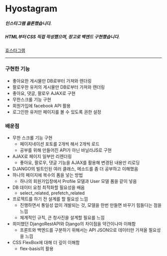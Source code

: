 # Hyostagram
##### 인스타그램 클론했습니다.
##### HTML부터 CSS 직접 작성했으며, 장고로 백엔드 구현했습니다.
[효스타그램](https://stark-ridge-05336.herokuapp.com "효스타그램으로 이동")
* * *
### 구현한 기능
- 좋아요한 게시물만 DB로부터 가져와 렌더링
- 팔로우한 유저의 게시물만 DB로부터 가져와 렌더링
- 좋아요, 댓글, 팔로우 AJAX로 구현
- 무한스크롤 기능 구현
- 회원가입에 facebook API 활용
- 로그인한 유저만 페이지를 볼 수 있도록 권한 설정

### 배운점
- 무한 스크롤 기능 구현
  + 페이지네이션 포토를 2개씩 해서 2개씩 로드
  + 공부를 위해 만들어진 API가 아닌 바닐라JS로 구현
- AJAX로 페이지 일부만 리렌더링
  + 좋아요, 팔로우, 댓글 기능을 AJAX를 활용해 변경된 내용만 리로딩
- DJANGO의 빌트인된 여러 클래스, 메소드를 좀 더 공부하고 이해했음
- 하나의 페이지에 복수의 폼을 넣는 방법
  + 하나의 회원가입창에서 Profile 모델과 User 모델 폼을 같이 넣음
- DB 데이터 요청 최적화할 필요성을 배움
  + select_related, prefetch_related
- 프로젝트를 하기 전 설계를 할 필요성 느낌
  + 진행하면서 통일성 없이 개발되는 것, 모델을 한번 만들면 바꾸기 힘들다는 점을 느낌
  + 체계적인 규칙, 큰 청사진을 설계할 필요를 느낌
- 희미했던 DjangoRestAPI와 Django의 차이점을 약간이나마 이해함
  + 프론트와 백엔드를 구분하기 위해서는 API JSON으로 데이터만 가져올 필요성을 느낌
- CSS FlexBox에 대해 더 깊이 이해함
  + flex-basis의 활용
